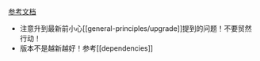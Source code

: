 [参考文档](https://blog.csdn.net/qq_41054313/article/details/119453611)
- 注意升到最新前小心[[general-principles/upgrade]]提到的问题！不要贸然行动！
- 版本不是越新越好！参考[[dependencies]]